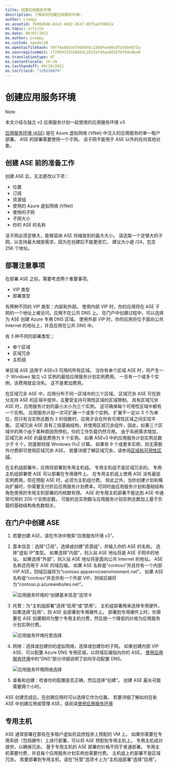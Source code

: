 ```yaml
---
title: 创建应用服务环境
description: 了解如何创建应用服务环境。
author: ccompy
ms.assetid: 7690d846-8da3-4692-8647-0bf5adfd862a
ms.topic: article
ms.date: 09/07/2021
ms.author: ccompy
ms.custom: seodec18
ms.openlocfilehash: fdf74a88a34f9d497bc23b9fed00c8fa55b6875a
ms.sourcegitcommit: 1f29603291b885dc2812ef45aed026fbf9dedba0
ms.translationtype: HT
ms.contentlocale: zh-CN
ms.lasthandoff: 09/29/2021
ms.locfileid: "129236079"
---
```

# <a name="create-an-app-service-environment"></a>创建应用服务环境
> [!NOTE]
> 本文介绍与独立 v2 应用服务计划一起使用的应用服务环境 v3
> 


[应用服务环境 (ASE)][Intro] 是在 Azure 虚拟网络 (VNet) 中注入的应用服务的单一租户部署。 ASE 的部署需要使用一个子网。 该子网不能用于 ASE 以外的任何其他对象。 

## <a name="before-you-create-your-ase"></a>创建 ASE 前的准备工作

创建 ASE 后，无法更改以下项：

- 位置
- 订阅
- 资源组
- 使用的 Azure 虚拟网络 (VNet)
- 使用的子网
- 子网大小
- 你的 ASE 的名称

该子网必须足够大，能够容纳 ASE 将缩放到的最大大小。 请选取一个足够大的子网，以支持最大缩放需求，因为在创建后不能更改它。 建议大小是 /24，包含 256 个地址。

## <a name="deployment-considerations"></a>部署注意事项

在部署 ASE 之前，需要考虑两个重要事项。 

- VIP 类型
- 部署类型

有两种不同的 VIP 类型：内部和外部。 使用内部 VIP 时，你的应用将在 ASE 子网的一个地址上被访问，应用不在公共 DNS 上。 在门户中创建过程中，可以选择为 ASE 创建 Azure 专用 DNS 区域。 使用外部 VIP 时，你的应用将位于面向公共 Internet 的地址上，并且应用在公共 DNS 中。 

有 3 种不同的部署类型； 

- 单个区域 
- 区域冗余
- 主机组

单区域 ASE 适用于 ASEv3 可用的所有区域。 当你有单个区域 ASE 时，将产生一个 Windows 独立 v2 实例的最低应用服务计划实例费用。 一旦有一个或多个实例，该费用就会消失。 这不是累加费用。 

在区域冗余 ASE 中，应用分布于同一区域中的三个区域。 区域冗余 ASE 可在部分支持 ASE 的区域中提供，主要受支持可用性区域的区域限制。 具有区域冗余 ASE 时，应用服务计划的最小大小为三个实例。 这可确保每个可用性区域中都有一个实例。 应用服务计划一次可扩展一个或多个实例。 扩展不一定以 3 个为单位，但只有当实例总数为 3 的倍数时，应用才会在所有可用性区域之间实现平衡。 区域冗余 ASE 具有三倍基础结构，并使用区域冗余组件，因此，如果三个区域中的两个由于某种原因而停机，你的工作负载仍然可用。 由于系统需求增加，区域冗余 ASE 的最低费用为 9 个实例。 如果 ASEv3 中的应用服务计划实例总数少于 9 个，则差额将按 Windows I1v2 计算。 如果有 9 个或更多实例，则无需额外付费即可使用区域冗余 ASE。 若要详细了解区域冗余，请参阅[区域和可用性区域][AZoverview]。

在主机组部署中，应用将部署到专用主机组。 专用主机组不是区域冗余的。 专用主机组部署使 ASE 可以部署在专用硬件上。 在专用主机组上使用 ASE 没有最低实例费用，但在预配 ASE 时，必须为主机组付费。 除此之外，当你创建计划和横向扩展时，你需要支付折后应用服务计划费率。可同时由应用服务计划和基础结构角色使用的专用主机部署的内核数有限。 ASE 的专用主机部署不能达到 ASE 中通常可用的 200 个实例总数。 可能的总实例数与应用服务计划实例总数加上基于负载的基础结构角色数相关。 

## <a name="creating-an-ase-in-the-portal"></a>在门户中创建 ASE

1. 若要创建 ASE，请在市场中搜索“应用服务环境 v3”。  

2. 基本信息：选择“订阅”，选择或创建“资源组”，并输入你的 ASE 的名称。  选择“虚拟 IP”类型。 如果选择“内部”，则入站 ASE 地址将是 ASE 子网中的地址。 如果选择“外部”，则入站 ASE 地址将是面向公共 Internet 的地址。 ASE 名称还将用于 ASE 的域后缀。 如果 ASE 名称是“contoso”并且你有一个内部 VIP ASE，则域后缀将为“contoso.appserviceenvironment.net”。 如果 ASE 名称是“contoso”并且你有一个外部 VIP，则域后缀将为“contoso.p.azurewebsites.net”。 

    ![应用服务环境的“创建基本信息”选项卡](./media/creation/creation-basics.png)

3. 托管：为“主机组部署”选择“启用”或“禁用”。 主机组部署用来选择专用硬件。 如果选择“启用”，则 ASE 会部署到专用硬件上。 部署到专用硬件上时，你需要在 ASE 创建期间为整个专用主机付费，然后按一个降低的价格为应用服务计划实例付费。 

    ![应用服务环境托管选择](./media/creation/creation-hosting.png)

4. 网络：选择或创建你的虚拟网络，选择或创建你的子网。 如果创建内部 VIP ASE，可以配置 Azure DNS 专用区域，以将域后缀指向你的 ASE。 [使用应用服务环境][UsingASE]中的“DNS”部分详细说明了如何手动配置 DNS。

    ![应用服务环境网络选择](./media/creation/creation-networking.png)

5. 查看和创建：检查你的配置是否正确，然后选择“创建”。 创建 ASE 最长可能需要两个小时。 

ASE 创建完成后，在创建应用时可以选择它作为位置。 若要详细了解如何在新 ASE 中创建应用或管理 ASE，请阅读[使用应用服务环境][UsingASE]

## <a name="dedicated-hosts"></a>专用主机

ASE 通常部署在那些在多租户虚拟机监控程序上预配的 VM 上。 如果你需要在专用系统（包括硬件）上进行部署，可以将 ASE 预配到专用主机上。 专用主机成对提供，以确保冗余。 基于专用主机的 ASE 部署的价格不同于普通部署。 专用主机需要付费，并且每个应用服务计划实例也需要付费。 主机组上的部署不是区域冗余。 若要部署到专用主机，请在“托管”选项卡上为“主机组部署”选择“启用”。

<!--Links-->
[Intro]: ./overview.md
[MakeASE]: ./creation.md
[ASENetwork]: ./networking.md
[UsingASE]: ./using.md
[UDRs]: ../../virtual-network/virtual-networks-udr-overview.md
[NSGs]: ../../virtual-network/network-security-groups-overview.md
[Pricing]: https://azure.microsoft.com/pricing/details/app-service/
[ARMOverview]: ../../azure-resource-manager/management/overview.md
[ConfigureSSL]: ../configure-ssl-certificate.md
[Kudu]: https://azure.microsoft.com/resources/videos/super-secret-kudu-debug-console-for-azure-web-sites/
[AppDeploy]: ../deploy-local-git.md
[ASEWAF]: app-service-app-service-environment-web-application-firewall.md
[AppGW]: ../../web-application-firewall/ag/ag-overview.md
[logalerts]: ../../azure-monitor/alerts/alerts-log.md
[AZoverview]: ../../availability-zones/az-overview.md
